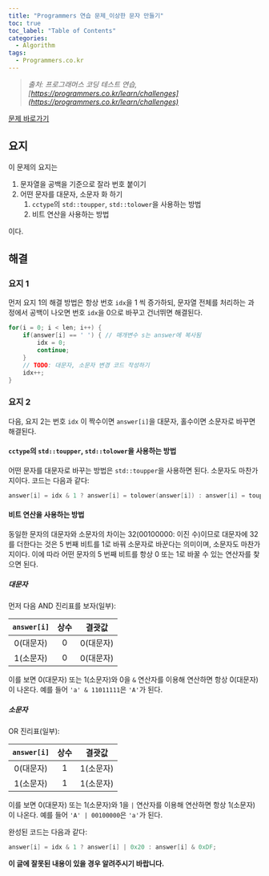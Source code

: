 ```yaml
---
title: "Programmers 연습 문제_이상한 문자 만들기"
toc: true
toc_label: "Table of Contents"
categories:
  - Algorithm
tags:
  - Programmers.co.kr
---
```


> *출처: 프로그래머스 코딩 테스트 연습, [https://programmers.co.kr/learn/challenges](https://programmers.co.kr/learn/challenges)*


[문제 바로가기](https://programmers.co.kr/learn/courses/30/lessons/12930)

## 요지

이 문제의 요지는 

1. 문자열을 공백을 기준으로 잘라 번호 붙이기
2. 어떤 문자를 대문자, 소문자 화 하기
   1. `cctype`의 `std::toupper`, `std::tolower`을 사용하는 방법
   2. 비트 연산을 사용하는 방법

이다.

## 해결

### 요지 1

먼저 요지 1의 해결 방법은 항상 번호 `idx`을 1 씩 증가하되, 문자열 전체를 처리하는 과정에서 공백이 나오면 번호 `idx`을 0으로 바꾸고 건너뛰면 해결된다.

```c++
for(i = 0; i < len; i++) {
    if(answer[i] == ' ') { // 매개변수 s는 answer에 복사됨
        idx = 0;
        continue;
    }
    // TODO: 대문자, 소문자 변경 코드 작성하기
    idx++;
}
```

### 요지 2

다음, 요지 2는 번호 `idx` 이 짝수이면 `answer[i]`을 대문자, 홀수이면 소문자로 바꾸면 해결된다.

#### `cctype`의 `std::toupper`, `std::tolower`을 사용하는 방법

어떤 문자를 대문자로 바꾸는 방법은 `std::toupper`을 사용하면 된다. 소문자도 마찬가지이다. 코드는 다음과 같다:

```c++
answer[i] = idx & 1 ? answer[i] = tolower(answer[i]) : answer[i] = toupper(answer[i]);
```

#### 비트 연산을 사용하는 방법

동일한 문자의 대문자와 소문자의 차이는 32(00100000: 이진 수)이므로 대문자에 32를 더한다는 것은 5 번째 비트를 1로 바꿔 소문자로 바꾼다는 의미이며, 소문자도 마찬가지이다. 이에 따라 어떤 문자의 5 번째 비트를 항상 0 또는 1로 바꿀 수 있는 연산자를 찾으면 된다.

##### 대문자

먼저 다음 AND 진리표를 보자(일부):

| `answer[i]` | 상수 |  결괏값   |
| :---------: | :--: | :-------: |
|  0(대문자)  |  0   | 0(대문자) |
|  1(소문자)  |  0   | 0(대문자) |

이를 보면 0(대문자) 또는 1(소문자)와 0을 `&` 연산자를 이용해 연산하면 항상 0(대문자)이 나온다. 예를 들어 `'a' & 11011111`은 `'A'`가 된다.

##### 소문자

OR 진리표(일부):

| `answer[i]` | 상수 |  결괏값   |
| :---------: | :--: | :-------: |
|  0(대문자)  |  1   | 1(소문자) |
|  1(소문자)  |  1   | 1(소문자) |

이를 보면 0(대문자) 또는 1(소문자)와 1을 `|` 연산자를 이용해 연산하면 항상 1(소문자)이 나온다. 예를 들어 `'A' | 00100000`은 `'a'`가 된다.

완성된 코드는 다음과 같다:

```c++
answer[i] = idx & 1 ? answer[i] | 0x20 : answer[i] & 0xDF;
```

__이 글에 잘못된 내용이 있을 경우 알려주시기 바랍니다.__
